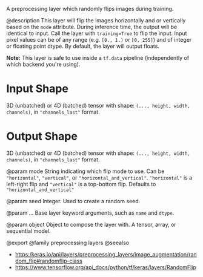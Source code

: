 A preprocessing layer which randomly flips images during training.

@description
This layer will flip the images horizontally and or vertically based on the
`mode` attribute. During inference time, the output will be identical to
input. Call the layer with `training=True` to flip the input.
Input pixel values can be of any range (e.g. `[0., 1.)` or `[0, 255]`) and
of integer or floating point dtype.
By default, the layer will output floats.

**Note:** This layer is safe to use inside a `tf.data` pipeline
(independently of which backend you're using).

# Input Shape
3D (unbatched) or 4D (batched) tensor with shape:
`(..., height, width, channels)`, in `"channels_last"` format.

# Output Shape
3D (unbatched) or 4D (batched) tensor with shape:
`(..., height, width, channels)`, in `"channels_last"` format.

@param mode
String indicating which flip mode to use. Can be `"horizontal"`,
`"vertical"`, or `"horizontal_and_vertical"`. `"horizontal"` is a
left-right flip and `"vertical"` is a top-bottom flip. Defaults to
`"horizontal_and_vertical"`

@param seed
Integer. Used to create a random seed.

@param ...
Base layer keyword arguments, such as
`name` and `dtype`.

@param object
Object to compose the layer with. A tensor, array, or sequential model.

@export
@family preprocessing layers
@seealso
+ <https:/keras.io/api/layers/preprocessing_layers/image_augmentation/random_flip#randomflip-class>
+ <https://www.tensorflow.org/api_docs/python/tf/keras/layers/RandomFlip>
